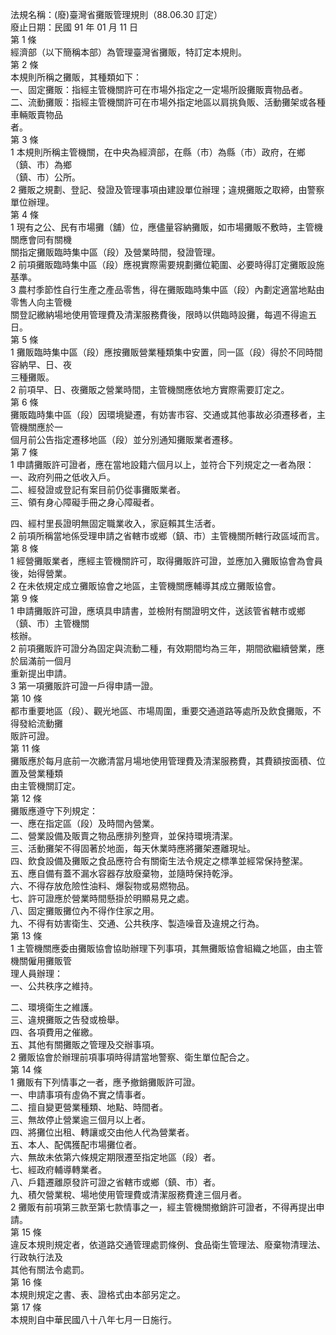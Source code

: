 法規名稱：(廢)臺灣省攤販管理規則（88.06.30 訂定）  
廢止日期：民國 91 年 01 月 11 日  
第 1 條  
經濟部（以下簡稱本部）為管理臺灣省攤販，特訂定本規則。  
第 2 條  
本規則所稱之攤販，其種類如下：  
一、固定攤販：指經主管機關許可在市場外指定之一定場所設攤販賣物品者。  
二、流動攤販：指經主管機關許可在市場外指定地區以肩挑負販、活動攤架或各種車輛販賣物品  
者。  
第 3 條  
1 本規則所稱主管機關，在中央為經濟部，在縣（市）為縣（市）政府，在鄉（鎮、市）為鄉  
（鎮、市）公所。  
2 攤販之規劃、登記、發證及管理事項由建設單位辦理；違規攤販之取締，由警察單位辦理。  
第 4 條  
1 現有之公、民有市場攤（舖）位，應儘量容納攤販，如市場攤販不敷時，主管機關應會同有關機  
關指定攤販臨時集中區（段）及營業時間，發證管理。  
2 前項攤販臨時集中區（段）應視實際需要規劃攤位範圍、必要時得訂定攤販設施基準。  
3 農村季節性自行生產之產品零售，得在攤販臨時集中區（段）內劃定適當地點由零售人向主管機  
關登記繳納場地使用管理費及清潔服務費後，限時以供臨時設攤，每週不得逾五日。  
第 5 條  
1 攤販臨時集中區（段）應按攤販營業種類集中安置，同一區（段）得於不同時間容納早、日、夜  
三種攤販。  
2 前項早、日、夜攤販之營業時間，主管機關應依地方實際需要訂定之。  
第 6 條  
攤販臨時集中區（段）因環境變遷，有妨害市容、交通或其他事故必須遷移者，主管機關應於一  
個月前公告指定遷移地區（段）並分別通知攤販業者遷移。  
第 7 條  
1 申請攤販許可證者，應在當地設籍六個月以上，並符合下列規定之一者為限：  
一、政府列冊之低收入戶。  
二、經發證或登記有案目前仍從事攤販業者。  
三、領有身心障礙手冊之身心障礙者。  


四、經村里長證明無固定職業收入，家庭賴其生活者。  
2 前項所稱當地係受理申請之省轄市或鄉（鎮、市）主管機關所轄行政區域而言。  
第 8 條  
1 經營攤販業者，應經主管機關許可，取得攤販許可證，並應加入攤販協會為會員後，始得營業。  
2 在未依規定成立攤販協會之地區，主管機關應輔導其成立攤販協會。  
第 9 條  
1 申請攤販許可證，應填具申請書，並檢附有關證明文件，送該管省轄市或鄉（鎮、市）主管機關  
核辦。  
2 前項攤販許可證分為固定與流動二種，有效期間均為三年，期間欲繼續營業，應於屆滿前一個月  
重新提出申請。  
3 第一項攤販許可證一戶得申請一證。  
第 10 條  
都市重要地區（段）、觀光地區、市場周圍，重要交通道路等處所及飲食攤販，不得發給流動攤  
販許可證。  
第 11 條  
攤販應於每月底前一次繳清當月場地使用管理費及清潔服務費，其費額按面積、位置及營業種類  
由主管機關訂定。  
第 12 條  
攤販應遵守下列規定：  
一、應在指定區（段）及時間內營業。  
二、營業設備及販賣之物品應排列整齊，並保持環境清潔。  
三、活動攤架不得固著於地面，每天休業時應將攤架遷離現址。  
四、飲食設備及攤販之食品應符合有關衛生法令規定之標準並經常保持整潔。  
五、應自備有蓋不漏水容器存放廢棄物，並隨時保持乾淨。  
六、不得存放危險性油料、爆裂物或易燃物品。  
七、許可證應於營業時間懸掛於明顯易見之處。  
八、固定攤販攤位內不得作住家之用。  
九、不得有妨害衛生、交通、公共秩序、製造噪音及違規之行為。  
第 13 條  
1 主管機關應委由攤販協會協助辦理下列事項，其無攤販協會組織之地區，由主管機關僱用攤販管  
理人員辦理：  
一、公共秩序之維持。  


二、環境衛生之維護。  
三、違規攤販之告發或檢舉。  
四、各項費用之催繳。  
五、其他有關攤販之管理及交辦事項。  
2 攤販協會於辦理前項事項時得請當地警察、衛生單位配合之。  
第 14 條  
1 攤販有下列情事之一者，應予撤銷攤販許可證。  
一、申請事項有虛偽不實之情事者。  
二、擅自變更營業種類、地點、時間者。  
三、無故停止營業逾三個月以上者。  
四、將攤位出租、轉讓或交由他人代為營業者。  
五、本人、配偶獲配市場攤位者。  
六、無故未依第六條規定期限遷至指定地區（段）者。  
七、經政府輔導轉業者。  
八、戶籍遷離原發許可證之省轄市或鄉（鎮、市）者。  
九、積欠營業稅、場地使用管理費或清潔服務費達三個月者。  
2 攤販有前項第三款至第七款情事之一，經主管機關撤銷許可證者，不得再提出申請。  
第 15 條  
違反本規則規定者，依道路交通管理處罰條例、食品衛生管理法、廢棄物清理法、行政執行法及  
其他有關法令處罰。  
第 16 條  
本規則規定之書、表、證格式由本部另定之。  
第 17 條  
本規則自中華民國八十八年七月一日施行。  


